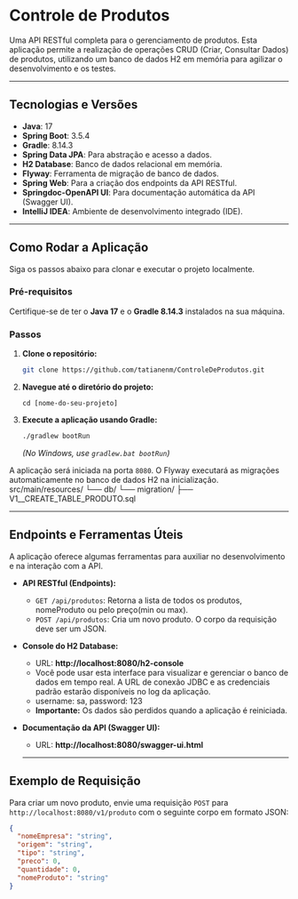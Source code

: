 # Controle de Produtos

Uma API RESTful completa para o gerenciamento de produtos. Esta aplicação permite a realização de operações CRUD (Criar, Consultar Dados) de produtos, 
utilizando um banco de dados H2 em memória para agilizar o desenvolvimento e os testes.

---

## Tecnologias e Versões

* **Java**: 17
* **Spring Boot**: 3.5.4
* **Gradle**: 8.14.3
* **Spring Data JPA**: Para abstração e acesso a dados.
* **H2 Database**: Banco de dados relacional em memória.
* **Flyway**: Ferramenta de migração de banco de dados.
* **Spring Web**: Para a criação dos endpoints da API RESTful.
* **Springdoc-OpenAPI UI**: Para documentação automática da API (Swagger UI).
* **IntelliJ IDEA**: Ambiente de desenvolvimento integrado (IDE).

---

## Como Rodar a Aplicação

Siga os passos abaixo para clonar e executar o projeto localmente.

### Pré-requisitos

Certifique-se de ter o **Java 17** e o **Gradle 8.14.3** instalados na sua máquina.

### Passos

1.  **Clone o repositório:**
    ```bash
    git clone https://github.com/tatianenm/ControleDeProdutos.git
    ```

2.  **Navegue até o diretório do projeto:**
    ```gradle.properties setar jdk 17 bash
    cd [nome-do-seu-projeto]
    ```

3.  **Execute a aplicação usando Gradle:**
    ```bash
    ./gradlew bootRun
    ```
    *(No Windows, use `gradlew.bat bootRun`)*

A aplicação será iniciada na porta `8080`.  O Flyway executará as migrações automaticamente no banco de dados H2 na inicialização.
src/main/resources/
└── db/
└── migration/
├── V1__CREATE_TABLE_PRODUTO.sql

---

## Endpoints e Ferramentas Úteis

A aplicação oferece algumas ferramentas para auxiliar no desenvolvimento e na interação com a API.

* **API RESTful (Endpoints):**
    * `GET /api/produtos`: Retorna a lista de todos os produtos, nomeProduto ou pelo preço(min ou max).
    * `POST /api/produtos`: Cria um novo produto. O corpo da requisição deve ser um JSON.
    

* **Console do H2 Database:**
    * URL: **http://localhost:8080/h2-console**
    * Você pode usar esta interface para visualizar e gerenciar o banco de dados em tempo real. A URL de conexão JDBC
      e as credenciais padrão estarão disponíveis no log da aplicação.
    * username: sa,  password: 123
    * **Importante:** Os dados são perdidos quando a aplicação é reiniciada.

* **Documentação da API (Swagger UI):**
    * URL: **http://localhost:8080/swagger-ui.html**
    
  ---

## Exemplo de Requisição

Para criar um novo produto, envie uma requisição `POST` para `http://localhost:8080/v1/produto` com o seguinte corpo em formato JSON:

```json
{
  "nomeEmpresa": "string",
  "origem": "string",
  "tipo": "string",
  "preco": 0,
  "quantidade": 0,
  "nomeProduto": "string"
}
